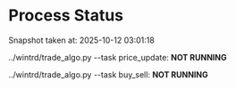 # Process Status

Snapshot taken at: 2025-10-12 03:01:18

../wintrd/trade_algo.py --task price_update: **NOT RUNNING**

../wintrd/trade_algo.py --task buy_sell: **NOT RUNNING**

